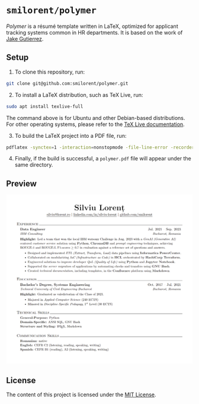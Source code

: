 # `smilorent/polymer`

_Polymer_ is a résumé template written in LaTeX, optimized for applicant tracking systems common in HR departments. It is based on the work of [Jake Gutierrez](https://github.com/jakegut/resume).

## Setup

1. To clone this repository, run:

```bash
git clone git@github.com:smilorent/polymer.git
```

2. To install a LaTeX distribution, such as TeX Live, run:

```bash
sudo apt install texlive-full
```

The command above is for Ubuntu and other Debian-based distributions. For other operating systems, please refer to the [TeX Live documentation](https://www.tug.org/texlive/).

3. To build the LaTeX project into a PDF file, run:

```bash
pdflatex -synctex=1 -interaction=nonstopmode -file-line-error -recorder ./polymer.tex
```

4. Finally, if the build is successful, a `polymer.pdf` file will appear under the same directory.

## Preview

![Résumé Preview](polymer.png)

## License

The content of this project is licensed under the [MIT License](LICENSE.md).
